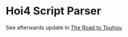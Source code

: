 # Hoi4 Script Parser

See afterwards update in [The Road to Touhou](https://github.com/Supheria/The_Road_to_Touhou)
